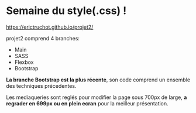 # Semaine du style(.css) !

https://erictruchot.github.io/projet2/

projet2 comprend 4 branches:

- Main
- SASS
- Flexbox
- Bootstrap

**La branche Bootstrap est la plus récente**, son code comprend un ensemble des techniques précedentes.

Les mediaqueries sont reglés pour modifier la page sous 700px de large, **a regrader en 699px ou en plein ecran** pour la meilleur présentation.
